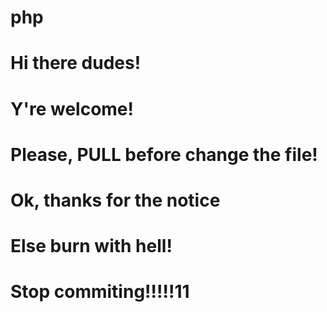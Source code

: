 # php
# Hi there dudes!
# Y're welcome!
# Please, PULL before change the file!
# Ok, thanks for the notice
# Else burn with hell!
# Stop commiting!!!!!11